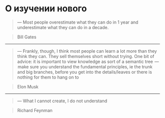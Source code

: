 # О изучении нового

> — Most people overestimate what they can do in 1 year and underestimate what they can do in a decade.

> Bill Gates

---

> — Frankly, though, I think most people can learn a lot more than they think they can. They sell themselves short without trying. One bit of advice: it is important to view knowledge as sort of a semantic tree  —  make sure you understand the fundamental principles, ie the trunk and big branches, before you get into the details/leaves or there is nothing for them to hang on to

> Elon Musk

---

> — What I cannot create, I do not understand

> Richard Feynman
